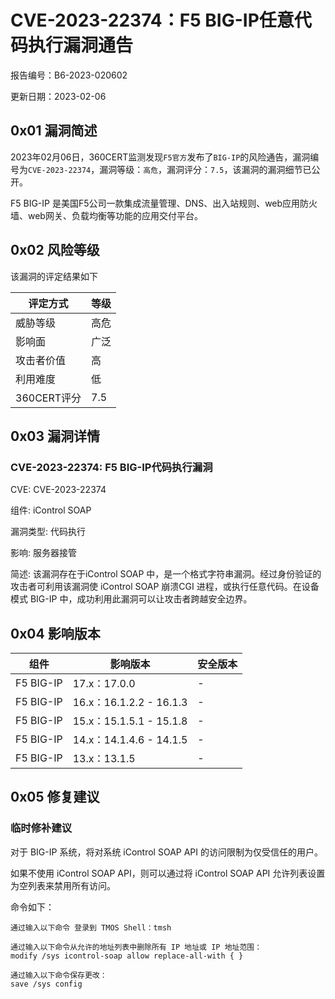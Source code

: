 # CVE-2023-22374：F5 BIG-IP任意代码执行漏洞通告

报告编号：B6-2023-020602

更新日期：2023-02-06

## 0x01  漏洞简述

2023年02月06日，360CERT监测发现`F5官方`发布了`BIG-IP`的风险通告，漏洞编号为`CVE-2023-22374`，漏洞等级：`高危`，漏洞评分：`7.5`，该漏洞的漏洞细节已公开。

F5 BIG-IP 是美国F5公司一款集成流量管理、DNS、出入站规则、web应用防火墙、web网关、负载均衡等功能的应用交付平台。

## 0x02  风险等级

该漏洞的评定结果如下

| 评定方式    | 等级 |
| ----------- | ---- |
| 威胁等级    | 高危 |
| 影响面      | 广泛 |
| 攻击者价值  | 高   |
| 利用难度    | 低   |
| 360CERT评分 | 7.5  |

## 0x03  漏洞详情

### CVE-2023-22374: F5 BIG-IP代码执行漏洞

CVE: CVE-2023-22374

组件: iControl SOAP

漏洞类型: 代码执行

影响: 服务器接管

简述: 该漏洞存在于iControl SOAP 中，是一个格式字符串漏洞。经过身份验证的攻击者可利用该漏洞使 iControl SOAP 崩溃CGI 进程，或执行任意代码。在设备模式 BIG-IP 中，成功利用此漏洞可以让攻击者跨越安全边界。

## 0x04  影响版本

| 组件      | 影响版本                | 安全版本 |
| --------- | ----------------------- | -------- |
| F5 BIG-IP | 17.x：17.0.0            | -        |
| F5 BIG-IP | 16.x：16.1.2.2 - 16.1.3 | -        |
| F5 BIG-IP | 15.x：15.1.5.1 - 15.1.8 | -        |
| F5 BIG-IP | 14.x：14.1.4.6 - 14.1.5 | -        |
| F5 BIG-IP | 13.x：13.1.5            | -        |

## 0x05  修复建议

### 临时修补建议

对于 BIG-IP 系统，将对系统 iControl SOAP API 的访问限制为仅受信任的用户。

如果不使用 iControl SOAP API，则可以通过将 iControl SOAP API 允许列表设置为空列表来禁用所有访问。

命令如下：

```
通过输入以下命令 登录到 TMOS Shell：tmsh

通过输入以下命令从允许的地址列表中删除所有 IP 地址或 IP 地址范围：
modify /sys icontrol-soap allow replace-all-with { }

通过输入以下命令保存更改：
save /sys config
```